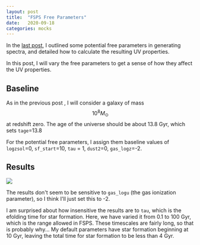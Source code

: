 ```yaml
---
layout: post
title:  "FSPS Free Parameters"
date:   2020-09-18
categories: mocks
---
```



In the <a href="https://ndrakos.github.io/blog/mocks/FSPS_UV_Properties/">last post</a>, I outlined some potential free parameters in generating spectra, and detailed how to calculate the resulting UV properties.

In this post, I will vary the free parameters to get a sense of how they affect the UV properties.



## Baseline

As in the previous post , I will consider a galaxy of mass $$10^8 M_\odot$$ at redshift zero. The age of the universe should be about 13.8 Gyr, which sets <code>tage</code>=13.8

For the potential free parameters, I assign them baseline values of <code>logzsol</code>=0, <code>sf_start</code>=10, <code>tau</code> = 1, <code>dust2</code>=0, <code>gas_logz</code>=-2.


## Results

<img src="{{ site.baseurl }}/assets/plots/20200918_SED_freeparams.png">

The results don't seem to be sensitive to <code>gas_logu</code> (the gas ionization parameter), so I think I'll just set this to -2.

I am surprised about how insensitive the results are to <code>tau</code>, which is the efolding time for star formation. Here, we have varied it from 0.1 to 100 Gyr, which is the range allowed in FSPS. These timescales are fairly long, so that is probably why... My default parameters have star formation beginning at 10 Gyr, leaving the total time for star formation to be less than 4 Gyr.
